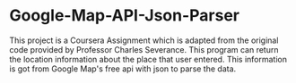 # Google-Map-API-Json-Parser
This project is a Coursera Assignment which is adapted from the original code provided by Professor Charles Severance. This program can return the location information about the place that user entered. This information is got from Google Map's free api with json to parse the data. 
